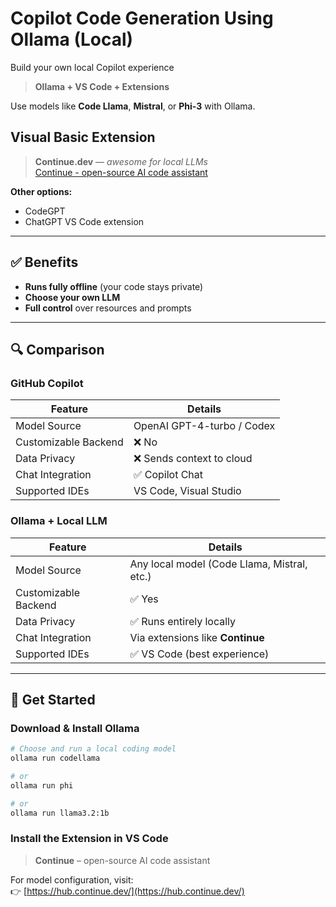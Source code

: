 # Copilot Code Generation Using Ollama (Local)

Build your own local Copilot experience  
> **Ollama + VS Code + Extensions**

Use models like **Code Llama**, **Mistral**, or **Phi-3** with Ollama.

## Visual Basic Extension

> **Continue.dev** — *awesome for local LLMs*  
> [Continue - open-source AI code assistant](https://hub.continue.dev/)

**Other options:**  
- CodeGPT  
- ChatGPT VS Code extension

---

## ✅ Benefits

- **Runs fully offline** (your code stays private)  
- **Choose your own LLM**  
- **Full control** over resources and prompts

---

## 🔍 Comparison

### GitHub Copilot

| Feature               | Details                                           |
|----------------------|---------------------------------------------------|
| Model Source          | OpenAI GPT-4-turbo / Codex                        |
| Customizable Backend  | ❌ No                                             |
| Data Privacy          | ❌ Sends context to cloud                         |
| Chat Integration      | ✅ Copilot Chat                                   |
| Supported IDEs        | VS Code, Visual Studio                           |

### Ollama + Local LLM

| Feature               | Details                                           |
|----------------------|---------------------------------------------------|
| Model Source          | Any local model (Code Llama, Mistral, etc.)      |
| Customizable Backend  | ✅ Yes                                            |
| Data Privacy          | ✅ Runs entirely locally                          |
| Chat Integration      | Via extensions like **Continue**                 |
| Supported IDEs        | ✅ VS Code (best experience)                     |

---

## 🚀 Get Started

### Download & Install Ollama

```bash
# Choose and run a local coding model
ollama run codellama

# or
ollama run phi

# or
ollama run llama3.2:1b
```

### Install the Extension in VS Code

> **Continue** – open-source AI code assistant

For model configuration, visit:  
👉 [https://hub.continue.dev/](https://hub.continue.dev/)